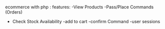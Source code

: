 ecommerce with php :
features:
-View Products
-Pass/Place Commands (Orders)
- Check Stock Availability
-add to cart
-confirm Command
-user sessions
